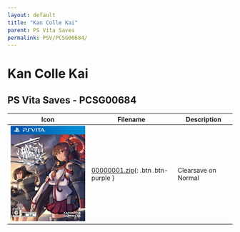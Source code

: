 ```yaml
---
layout: default
title: "Kan Colle Kai"
parent: PS Vita Saves
permalink: PSV/PCSG00684/
---
```

# Kan Colle Kai

## PS Vita Saves - PCSG00684

| Icon | Filename | Description |
|------|----------|-------------|
| ![Kan Colle Kai](icon0.png) | [00000001.zip](00000001.zip){: .btn .btn-purple } | Clearsave on Normal  |
